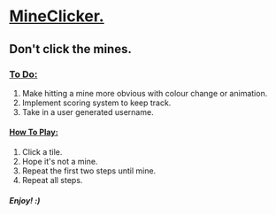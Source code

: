 <h1> <ins> MineClicker. </ins> </h1>
<h2> Don't click the mines. </h2>
<h3> <ins> To Do: </ins> </h3>
<ol>
  <li> Make hitting a mine more obvious with colour change or animation. </li>
  <li> Implement scoring system to keep track. </li>
  <li> Take in a user generated username. </li>
</ol>

<h4><ins>How To Play: </ins> </h4>
<ol>
  <li> Click a tile. </li>
  <li> Hope it's not a mine. </li>
  <li> Repeat the first two steps until mine. </li>
  <li> Repeat all steps. </li>
</ol>

<h5>Enjoy! :)</h5>

